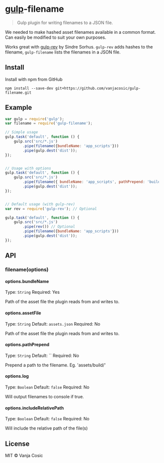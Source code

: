 # [gulp](https://github.com/wearefractal/gulp)-filename

> Gulp plugin for writing filenames to a JSON file.

We needed to make hashed asset filenames available in a common format.
Can easily be modified to suit your own purposes.

Works great with [gulp-rev](https://github.com/sindresorhus/gulp-rev) by Sindre Sorhus.
`gulp-rev` adds hashes to the filename, `gulp-filename` lists the filenames in a JSON file.

## Install

Install with npm from GitHub

```
npm install --save-dev git+https://github.com/vanjacosic/gulp-filename.git
```


## Example

```js
var gulp = require('gulp');
var filename = require('gulp-filename');

// Simple usage
gulp.task('default', function () {
	gulp.src('src/*.js')
		.pipe(filename({bundleName: 'app_scripts'}))
		.pipe(gulp.dest('dist'));
});


// Usage with options
gulp.task('default', function () {
	gulp.src('src/*.js')
		.pipe(filename({ bundleName: 'app_scripts', pathPrepend: 'build/', assetFile: 'assets/asset_manifest.json', log: true}))
		.pipe(gulp.dest('dist'));
});


// Default usage (with gulp-rev)
var rev = require('gulp-rev'); // Optional

gulp.task('default', function () {
	gulp.src('src/*.js')
		.pipe(rev()) // Optional
		.pipe(filename({bundleName: 'app_scripts'}))
		.pipe(gulp.dest('dist'));
});
```

## API

### filename(options)

#### options.bundleName
Type: `String`
Required: Yes

Path of the asset file the plugin reads from and writes to.

#### options.assetFile
Type: `String`
Default: `assets.json`
Required: No

Path of the asset file the plugin reads from and writes to.

#### options.pathPrepend
Type: `String`
Default: ``
Required: No

Prepend a path to the filename. Eg. 'assets/build/'

#### options.log
Type: `Boolean`
Default: `false`
Required: No

Will output filenames to console if true.

#### options.includeRelativePath
Type: `Boolean`
Default: `false`
Required: No

Will include the relative path of the file(s)

## License
MIT © Vanja Cosic
